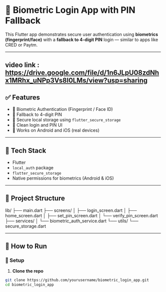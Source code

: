 # 📱 Biometric Login App with PIN Fallback

This Flutter app demonstrates secure user authentication using **biometrics (fingerprint/face)** with a **fallback to 4-digit PIN** login — similar to apps like CRED or Paytm.

---
video link : https://drive.google.com/file/d/1n6JLpU08zdNhx1MRhx_uNPp3Vs8l0LMs/view?usp=sharing
---


## ✅ Features

- 🔐 Biometric Authentication (Fingerprint / Face ID)
- 🔁 Fallback to 4-digit PIN
- 🧠 Secure local storage using `flutter_secure_storage`
- 🎨 Clean login and PIN UI
- 📲 Works on Android and iOS (real devices)

---

## 🧰 Tech Stack

- Flutter
- `local_auth` package
- `flutter_secure_storage`
- Native permissions for biometrics (Android & iOS)

---

## 📂 Project Structure

lib/
├── main.dart
├── screens/
│ ├── login_screen.dart
│ ├── home_screen.dart
│ ├── set_pin_screen.dart
│ └── verify_pin_screen.dart
├── services/
│ └── biometric_auth_service.dart
└── utils/
└── secure_storage.dart

---

## 🚀 How to Run

### 🔧 Setup

1. **Clone the repo**

```bash
git clone https://github.com/yourusername/biometric_login_app.git
cd biometric_login_app
